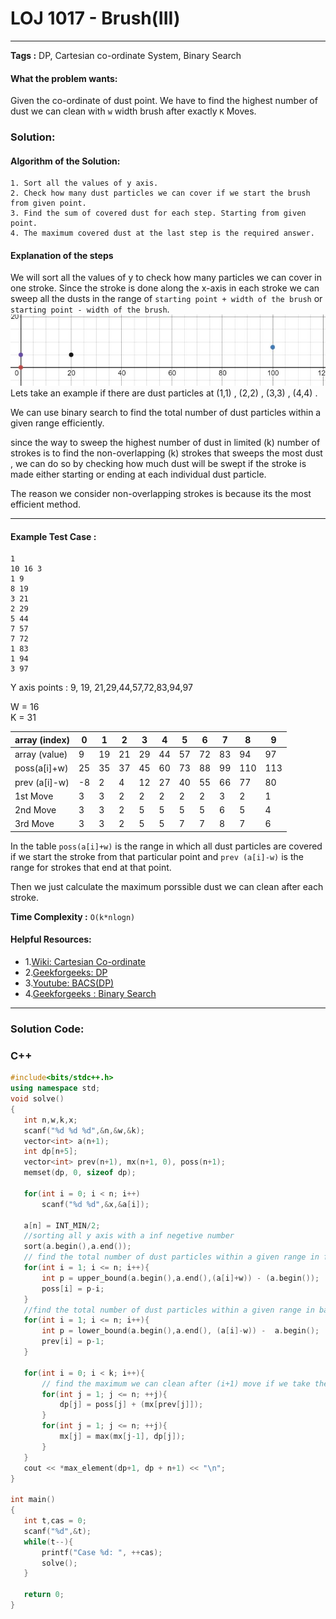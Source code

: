 # LOJ 1017 - Brush(III)
___
**Tags :**
DP, Cartesian co-ordinate System, Binary Search

#### What the problem wants:
Given the co-ordinate of dust point. We have to find the highest number of  dust we can clean with `w` width brush after exactly `K` Moves.


### Solution:


#### Algorithm of the Solution:
	1. Sort all the values of y axis.
	2. Check how many dust particles we can cover if we start the brush from given point.
	3. Find the sum of covered dust for each step. Starting from given point.
	4. The maximum covered dust at the last step is the required answer.

#### Explanation of the steps

We will sort all the values of y to check how many particles we can cover in one stroke. Since the stroke is done along the x-axis in each stroke we can sweep all the dusts in the range of `starting point + width of the brush` or `starting point - width of the brush`.
<img width="1200" alt="initial" src="https://github.com/ahrifatarafat/Lightoj-Tutorial/blob/main/LOJ_1017/LOJ_1017.JPG">
Lets take an example if there are dust particles at  (1,1) , (2,2) , (3,3) , (4,4) .

We can use binary search to find the total number of dust particles within a given range efficiently.

since the way to sweep the highest number of dust in limited (k) number of strokes is to find the non-overlapping (k) strokes that sweeps the most dust , we can do so by checking how much dust will be swept if the stroke is made either starting or ending at each individual dust particle.

The reason we consider non-overlapping strokes is because its the most efficient method.

---
#### Example  Test Case :
```
1
10 16 3
1 9
8 19
3 21
2 29
5 44
7 57
7 72
1 83
1 94
3 97
```

Y axis points : 9, 19, 21,29,44,57,72,83,94,97

W = 16 </br>
K = 31

|array (index)|  0 |  1  |  2  |  3  |  4  |  5  |  6  |  7  |  8  | 9  |
|-------------|----|-----|-----|-----|-----|-----|-----|-----|-----|----|
|array (value)|  9 |  19 | 21  |  29 |  44 | 57  | 72  | 83  | 94  | 97 |
|poss(a[i]+w) | 25 | 35  |  37 | 45  | 60  | 73  |  88 |  99 | 110 |113 |
|prev (a[i]-w)| -8 | 2   |  4  | 12  | 27  | 40  |  55 |  66 | 77  | 80 |
|1st Move     |  3 | 3   |  2  |  2  |	2  | 2   |  2  | 3   |	2  | 1  |
|2nd Move     |  3 |  3  |   2 |  5  |	5  |  5  |  5  | 6   |	5  |  4 |
|3rd Move     |	3  |  3  |   2 |  5  |	5  |  7  | 7   | 8   |	7  |  6 |

In the table `poss(a[i]+w)` is the range in which all dust particles are covered if we start the stroke from that particular point and `prev (a[i]-w)` is the range for strokes that end at that point.

Then we just calculate the maximum porssible dust we can clean after each stroke.

**Time Complexity :**
 `O(k*nlogn)`

#### Helpful Resources:
 -  1.[Wiki: Cartesian Co-ordinate](https://en.wikipedia.org/wiki/Cartesian_coordinate_system)
 -  2.[Geekforgeeks: DP](https://www.geeksforgeeks.org/dynamic-programming/)
 -  3.[Youtube: BACS(DP)](https://www.youtube.com/watch?v=cbgdSX2pXcQ&t=2479s&ab_channel=BangladeshAdvancedComputingSociety-BACS)
 -  4.[Geekforgeeks : Binary Search](https://www.geeksforgeeks.org/binary-search/)
___


### Solution Code:

### C++

 ```cpp
 #include<bits/stdc++.h>
using namespace std;
void solve()
{
    int n,w,k,x;
    scanf("%d %d %d",&n,&w,&k);
    vector<int> a(n+1);
    int dp[n+5];
    vector<int> prev(n+1), mx(n+1, 0), poss(n+1);
    memset(dp, 0, sizeof dp);

    for(int i = 0; i < n; i++)
        scanf("%d %d",&x,&a[i]);

    a[n] = INT_MIN/2;
    //sorting all y axis with a inf negetive number
    sort(a.begin(),a.end());
    // find the total number of dust particles within a given range in front
    for(int i = 1; i <= n; i++){
        int p = upper_bound(a.begin(),a.end(),(a[i]+w)) - (a.begin());
        poss[i] = p-i;
    }
    //find the total number of dust particles within a given range in back
    for(int i = 1; i <= n; i++){
        int p = lower_bound(a.begin(),a.end(), (a[i]-w)) -  a.begin();
        prev[i] = p-1;
    }

    for(int i = 0; i < k; i++){
        // find the maximum we can clean after (i+1) move if we take the point j
        for(int j = 1; j <= n; ++j){
            dp[j] = poss[j] + (mx[prev[j]]);
        }
        for(int j = 1; j <= n; ++j){
            mx[j] = max(mx[j-1], dp[j]);
        }
    }
    cout << *max_element(dp+1, dp + n+1) << "\n";
}

int main()
{
    int t,cas = 0;
    scanf("%d",&t);
    while(t--){
        printf("Case %d: ", ++cas);
        solve();
    }

    return 0;
}

 ```
